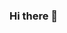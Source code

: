 ### Hi there 👋

<!--
https://camo.githubusercontent.com/9f12d9d19babda0df8b2a0d4029441f11a9c9ecef6b97b53f8aad5c43fe7e2dc/68747470733a2f2f6769746875622d726561646d652d73746174732e76657263656c2e6170702f6170692f746f702d6c616e67732f3f757365726e616d653d46414172696b267468656d653d6461726b26686964655f626f726465723d7472756526696e636c7564655f616c6c5f636f6d6d6974733d7472756526636f756e745f707269766174653d74727565266c61796f75743d636f6d70616374
